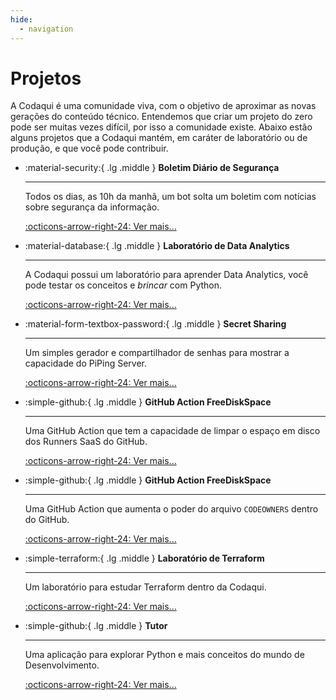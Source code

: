 ```yaml
---
hide:
  - navigation
---
```

# Projetos

A Codaqui é uma comunidade viva, com o objetivo de aproximar as novas gerações do conteúdo técnico. Entendemos que criar um projeto do zero pode ser muitas vezes difícil, por isso a comunidade existe. Abaixo estão alguns projetos que a Codaqui mantém, em caráter de laboratório ou de produção, e que você pode contribuir.

<div class="grid cards" markdown>

-   :material-security:{ .lg .middle } __Boletim Diário de Segurança__

    ---

    Todos os dias, as 10h da manhã, um bot solta um boletim com notícias sobre segurança da informação.

    [:octicons-arrow-right-24: Ver mais...](https://github.com/codaqui/boletim-diario-seguranca/issues)

-   :material-database:{ .lg .middle } __Laboratório de Data Analytics__

    ---

    A Codaqui possui um laboratório para aprender Data Analytics, você pode testar os conceitos e _brincar_ com Python.

    [:octicons-arrow-right-24: Ver mais...](https://github.com/codaqui/dados)

-   :material-form-textbox-password:{ .lg .middle } __Secret Sharing__

    ---

    Um simples gerador e compartilhador de senhas para mostrar a capacidade do PiPing Server.

    [:octicons-arrow-right-24: Ver mais...](https://github.com/codaqui/secret-sharing)

-   :simple-github:{ .lg .middle } __GitHub Action FreeDiskSpace__

    ---

    Uma GitHub Action que tem a capacidade de limpar o espaço em disco dos Runners SaaS do GitHub.

    [:octicons-arrow-right-24: Ver mais...](https://github.com/endersonmenezes/free-disk-space)


-   :simple-github:{ .lg .middle } __GitHub Action FreeDiskSpace__

    ---

    Uma GitHub Action que aumenta o poder do arquivo `CODEOWNERS` dentro do GitHub.

    [:octicons-arrow-right-24: Ver mais...](https://github.com/endersonmenezes/codeowners-superpowers)


-   :simple-terraform:{ .lg .middle } __Laboratório de Terraform__

    ---

    Um laboratório para estudar Terraform dentro da Codaqui.

    [:octicons-arrow-right-24: Ver mais...](https://github.com/codaqui/terraform-organization)

-  :simple-github:{ .lg .middle } __Tutor__

    ---

    Uma aplicação para explorar Python e mais conceitos do mundo de Desenvolvimento.

    [:octicons-arrow-right-24: Ver mais...](https://github.com/codaqui/tutor)

</div>